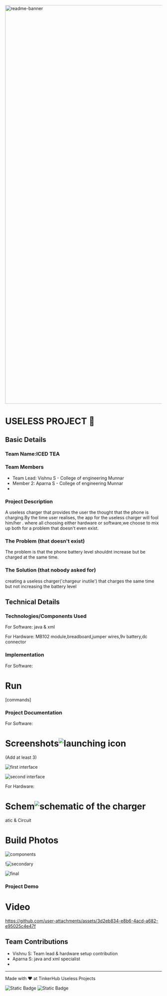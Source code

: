 <img width="1280" alt="readme-banner" src="https://github.com/user-attachments/assets/35332e92-44cb-425b-9dff-27bcf1023c6c">

# USELESS PROJECT 🎯


## Basic Details
### Team Name:ICED TEA


### Team Members
- Team Lead: Vishnu S - College of engineering Munnar
- Member 2: Aparna S - College of engineering Munnar
- 

### Project Description
A useless charger that provides the user the thought that the phone is charging.By the time user realises, the app for the useless charger will fool him/her .
where all choosing either hardware or software,we choose to mix up both for a problem that doesn't even exist.

### The Problem (that doesn't exist)
The problem is that the phone battery level shouldnt increase  but be charged at the same time.

### The Solution (that nobody asked for)
creating a useless charger('chargeur inutile') that charges the same time but not increasing the battery level
## Technical Details
### Technologies/Components Used
For Software:
java & xml

For Hardware:
MB102 module,breadboard,jumper wires,9v battery,dc connector

### Implementation
For Software:

# Run
[commands]

### Project Documentation
For Software:

# Screenshots![launching icon](https://github.com/user-attachments/assets/e88fb719-ff6d-4236-8895-40b3ede0f87e)
 (Add at least 3)
 
![first interface](https://github.com/user-attachments/assets/deae24b2-deef-43bb-9fab-7d91ae6eb9b5)


![second interface](https://github.com/user-attachments/assets/9540f22b-0ef7-4dbb-8e1f-a1480570f62e)

For Hardware:

# Schem![schematic of the charger](https://github.com/user-attachments/assets/88a0698f-776d-40cd-ab23-c3889208e811)
atic & Circuit



# Build Photos
![components](https://github.com/user-attachments/assets/e5d841f6-7968-4892-ba32-bf9158bf9cb5)


!![secondary](https://github.com/user-attachments/assets/69124ecc-7077-446e-9a96-a13b538a8f07)


![final](https://github.com/user-attachments/assets/fb8d8e9b-4def-4a01-9e4d-6debd8192e31)


### Project Demo
# Video



https://github.com/user-attachments/assets/3d2eb834-e8b6-4acd-a682-e95025c4e47f



## Team Contributions
- Vishnu S: Team lead & hardware setup contribution
- Aparna S: java and xml specialist
- 

---
Made with ❤️ at TinkerHub Useless Projects 

![Static Badge](https://img.shields.io/badge/TinkerHub-24?color=%23000000&link=https%3A%2F%2Fwww.tinkerhub.org%2F)
![Static Badge](https://img.shields.io/badge/UselessProject--24-24?link=https%3A%2F%2Fwww.tinkerhub.org%2Fevents%2FQ2Q1TQKX6Q%2FUseless%2520Projects)



